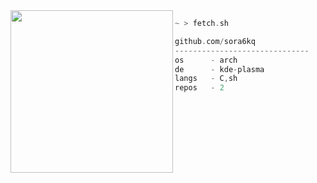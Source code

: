 <img align="left" src="https://c.tenor.com/fBOhx_wbz1kAAAAC/yawn-tired.gif" width="260">

```rust
~ > fetch.sh

github.com/sora6kq
------------------------------
os      - arch
de      - kde-plasma
langs   - C,sh
repos   - 2
```
